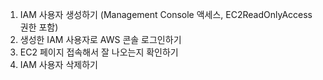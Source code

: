 1. IAM 사용자 생성하기 (Management Console 액세스, EC2ReadOnlyAccess 권한 포함)
2. 생성한 IAM 사용자로 AWS 콘솔 로그인하기
3. EC2 페이지 접속해서 잘 나오는지 확인하기
4. IAM 사용자 삭제하기
